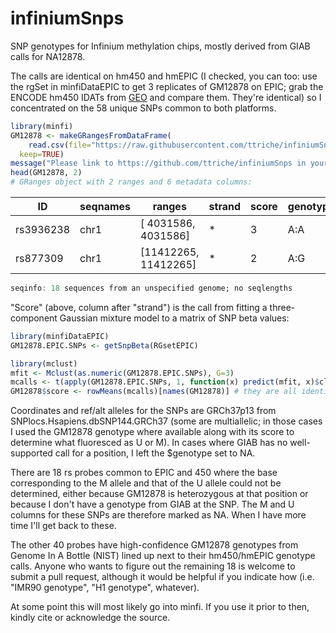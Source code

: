 # infiniumSnps

SNP genotypes for Infinium methylation chips, mostly derived from GIAB calls for NA12878.    

The calls are identical on hm450 and hmEPIC (I checked, you can too: use the rgSet in minfiDataEPIC to get 3 replicates of GM12878 on EPIC; grab the ENCODE hm450 IDATs from [GEO](https://www.ncbi.nlm.nih.gov/geo/download/?acc=GSE40699&format=file) and compare them.  They're identical) so I concentrated on the 58 unique SNPs common to both platforms. 

```r
library(minfi) 
GM12878 <- makeGRangesFromDataFrame(
    read.csv(file="https://raw.githubusercontent.com/ttriche/infiniumSnps/master/GM12878.csv", row.names=1), 
  keep=TRUE)
message("Please link to https://github.com/ttriche/infiniumSnps in your methods section if you use this in a paper."
head(GM12878, 2)
# GRanges object with 2 ranges and 6 metadata columns:
```

|ID|seqnames|ranges|strand|score|genotype|ref|alt|U|M|
|--|--------|------|------|-----|--------|---|---|-|-|
|rs3936238|chr1|[ 4031586,  4031586]|\*|3|A:A|A|G|G|A|
|rs877309|chr1|[11412265, 11412265]|\*|2|A:G|A|G|A|G|

```r
seqinfo: 18 sequences from an unspecified genome; no seqlengths
```

"Score" (above, column after "strand") is the call from fitting a three-component Gaussian mixture model to a matrix of SNP beta values:

```r
library(minfiDataEPIC)
GM12878.EPIC.SNPs <- getSnpBeta(RGsetEPIC)

library(mclust)
mfit <- Mclust(as.numeric(GM12878.EPIC.SNPs), G=3)
mcalls <- t(apply(GM12878.EPIC.SNPs, 1, function(x) predict(mfit, x)$classification))
GM12878$score <- rowMeans(mcalls)[names(GM12878)] # they are all identical, of course, but it never hurts to check
```

Coordinates and ref/alt alleles for the SNPs are GRCh37p13 from SNPlocs.Hsapiens.dbSNP144.GRCh37 (some are multiallelic; in those cases I used the GM12878 genotype where available along with its score to determine what fluoresced as U or M).  In cases where GIAB has no well-supported call for a position, I left the $genotype set to NA. 

There are 18 rs probes common to EPIC and 450 where the base corresponding to the M allele and that of the U allele could not be determined, either because GM12878 is heterozygous at that position or because I don't have a genotype from GIAB at the SNP. The M and U columns for these SNPs are therefore marked as NA.  When I have more time I'll get back to these. 

The other 40 probes have high-confidence GM12878 genotypes from Genome In A Bottle (NIST) lined up next to their hm450/hmEPIC genotype calls.  Anyone who wants to figure out the remaining 18 is welcome to submit a pull request, although it would be helpful if you indicate how (i.e. "IMR90 genotype", "H1 genotype", whatever).  

At some point this will most likely go into minfi.  If you use it prior to then, kindly cite or acknowledge the source.
